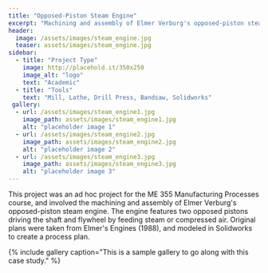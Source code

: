 ```yaml
---
title: "Opposed-Piston Steam Engine"
excerpt: "Machining and assembly of Elmer Verburg's opposed-piston steam engine."
header:
  image: /assets/images/steam_engine.jpg
  teaser: assets/images/steam_engine.jpg
sidebar:
  - title: "Project Type"
    image: http://placehold.it/350x250
    image_alt: "logo"
    text: "Academic"
  - title: "Tools"
    text: "Mill, Lathe, Drill Press, Bandsaw, Solidworks"
 gallery:
  - url: /assets/images/steam_engine1.jpg
    image_path: assets/images/steam_engine1.jpg
    alt: "placeholder image 1"
  - url: /assets/images/steam_engine2.jpg
    image_path: assets/images/steam_engine2.jpg
    alt: "placeholder image 2"
  - url: /assets/images/steam_engine3.jpg
    image_path: assets/images/steam_engine3.jpg
    alt: "placeholder image 3"
---
```


This project was an ad hoc project for the ME 355 Manufacturing Processes course, and involved the machining and assembly of Elmer Verburg's opposed-piston steam engine. The engine features two opposed pistons driving the shaft and flywheel by feeding steam or compressed air. Original plans were taken from Elmer's Engines (1988), and modeled in Solidworks to create a process plan.

{% include gallery caption="This is a sample gallery to go along with this case study." %}
